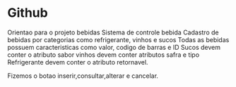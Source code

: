 # Github
Orientao para o projeto bebidas
Sistema de controle bebida 
Cadastro de bebidas por categorias como refrigerante, vinhos e sucos
Todas as bebidas possuem caracteristicas como valor, codigo de barras e ID
Sucos devem conter o atributo sabor
vinhos devem conter atributos safra e tipo
Refrigerante devem conter o atributo retornavel.

Fizemos o botao inserir,consultar,alterar e cancelar.
